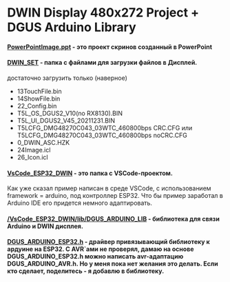 # DWIN Display 480x272 Project + DGUS Arduino Library 


#### [PowerPointImage.ppt](https://github.com/duritskiy/DWIN_Display_480x272_Arduino_Example/blob/main/PowerPointImage.ppt) - это проект скринов созданный в PowerPoint

#### [DWIN_SET](https://github.com/duritskiy/DWIN_Display_480x272_Arduino_Example/tree/main/DWIN_SET) - папка с файлами для загрузки файлов в Дисплей.
достаточно загрузить только (наверное)
- 13TouchFile.bin
- 14ShowFile.bin
- 22_Config.bin
- T5L_OS_DGUS2_V10(no RX8130).BIN
- T5L_UI_DGUS2_V45_20211231.BIN
- T5LCFG_DMG48270C043_03WTC_460800bps CRC.CFG  или  T5LCFG_DMG48270C043_03WTC_460800bps noCRC.CFG 
- 0_DWIN_ASC.HZK
- 24Image.icl
- 26_Icon.icl



 #### [VsCode_ESP32_DWIN](https://github.com/duritskiy/DWIN_Display_480x272_Arduino_Example/tree/main/VsCode_ESP32_DWIN) - это папка с VSCode-проектом.
Как уже сказал пример написан в среде VSCode, с использованием framework = arduino, под контроллер ESP32.
Что бы пример заработал в Arduino IDE его придется немного адаптировать. 
 
 
 
 #### [/VsCode_ESP32_DWIN/lib/DGUS_ARDUINO_LIB](https://github.com/duritskiy/DWIN_Display_480x272_Arduino_Example/tree/main/VsCode_ESP32_DWIN/lib/DGUS_ARDUINO_LIB) - библиотека для связи Arduino и DWIN дисплея.
 
 #### [DGUS_ARDUINO_ESP32.h](https://github.com/duritskiy/DWIN_Display_480x272_Arduino_Example/blob/main/VsCode_ESP32_DWIN/lib/DGUS_ARDUINO_LIB/DGUS_ARDUINO_ESP32.h) - драйвер привязывающий библиотеку к ардуине на ESP32. С AVR`ами не проверял, дамаю на основе DGUS_ARDUINO_ESP32.h можно написать avr-адаптацию DGUS_ARDUINO_AVR.h. Но у меня пока нет желания это делать. Если кто сделает, поделитесь - я добавлю в библиотеку.
